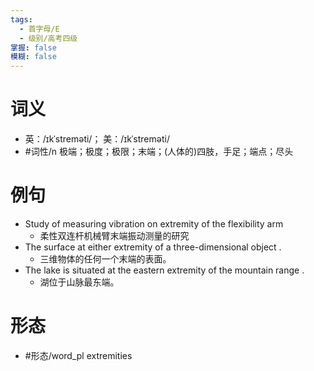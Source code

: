 ```yaml
---
tags:
  - 首字母/E
  - 级别/高考四级
掌握: false
模糊: false
---
```

# 词义
- 英：/ɪkˈstreməti/； 美：/ɪkˈstreməti/
- #词性/n  极端；极度；极限；末端；(人体的)四肢，手足；端点；尽头
# 例句
- Study of measuring vibration on extremity of the flexibility arm
	- 柔性双连杆机械臂末端振动测量的研究
- The surface at either extremity of a three-dimensional object .
	- 三维物体的任何一个末端的表面。
- The lake is situated at the eastern extremity of the mountain range .
	- 湖位于山脉最东端。
# 形态
- #形态/word_pl extremities
